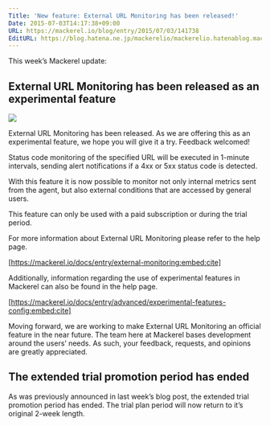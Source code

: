 ```yaml
---
Title: 'New feature: External URL Monitoring has been released!'
Date: 2015-07-03T14:17:38+09:00
URL: https://mackerel.io/blog/entry/2015/07/03/141738
EditURL: https://blog.hatena.ne.jp/mackerelio/mackerelio.hatenablog.mackerel.io/atom/entry/8454420450100018845
---
```


This week’s Mackerel update:

## External URL Monitoring has been released as an experimental feature

![](https://cdn-ak.f.st-hatena.com/images/fotolife/m/mackerelio/20150701/20150701112353.png)

External URL Monitoring has been released. As we are offering this as an experimental feature, we hope you will give it a try. Feedback welcomed! 

Status code monitoring of the specified URL will be executed in 1-minute intervals, sending alert notifications if a 4xx or 5xx status code is detected.

With this feature it is now possible to monitor not only internal metrics sent from the agent, but also external conditions that are accessed by general users. 

This feature can only be used with a paid subscription or during the trial period.

For more information about External URL Monitoring please refer to the help page.

[https://mackerel.io/docs/entry/external-monitoring:embed:cite]

Additionally, information regarding the use of experimental features in Mackerel can also be found in the help page.

[https://mackerel.io/docs/entry/advanced/experimental-features-config:embed:cite]

Moving forward, we are working to make External URL Monitoring an official feature in the near future. 
The team here at Mackerel bases development around the users’ needs. As such, your feedback, requests, and opinions are greatly appreciated. 

## The extended trial promotion period has ended

As was previously announced in last week’s blog post, the extended trial promotion period has ended. The trial plan period will now return to it’s original 2-week length.
